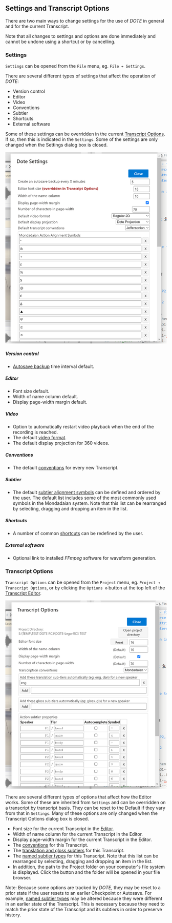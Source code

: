 ## Settings and Transcript Options

There are two main ways to change settings for the use of _DOTE_ in general and for the current Transcript.

Note that all changes to settings and options are done immediately and cannot be undone using a shortcut or by cancelling.

### Settings

`Settings` can be opened from the `File` menu, eg. `File ➔ Settings`.

There are several different types of settings that affect the operation of _DOTE_:

- Version control
- Editor
- Video
- Conventions
- Subtier
- Shortcuts
- External software

Some of these settings can be overridden in the current [Transcript Options](#options).
If so, then this is indicated in the `Settings`.
Some of the settings are only changed when the Settings dialog box is closed.

[![Settings](images/settings/settings.png)](images/settings/settings.png)

##### Version control

- [Autosave backup](versioncontrol.md) time interval default.

##### Editor

- Font size default.
- Width of name column default.
- Display page-width margin default.

##### Video

- Option to automatically restart video playback when the end of the recording is reached.
- The default [video format](video.md).
- The default display projection for 360 videos.

##### Conventions

- The default [conventions](conventions.md) for every new Transcript.

##### Subtier

- The default [subtier alignment symbols](tiers.md) can be defined and ordered by the user.
The default list includes some of the most commonly used symbols in the Mondadaian system.
Note that this list can be rearranged by selecting, dragging and dropping an item in the list.

##### Shortcuts

- A number of common [shortcuts](commands.md) can be redefined by the user.

##### External software

- Optional link to installed _FFmpeg_ software for waveform generation.

### Transcript Options <a id='options'></a>

`Transcript Options` can be opened from the `Project` menu, eg. `Project ➔ Transcript Options`, or by clicking the `Options ⚙` button at the top left of the [Transcript Editor](editor.md).

[![Transcript Options](images/settings/options.png)](images/settings/options.png)

There are several different types of options that affect how the Editor works.
Some of these are inherited from `Settings` and can be overridden on a transcript by transcript basis.
They can be reset to the Default if they vary from that in `Settings`.
Many of these options are only changed when the Transcript Options dialog box is closed.

- Font size for the current Transcript in the [Editor](ui.md).
- Width of name column for the current Transcript in the Editor.
- Display page-width margin for the current Transcript in the Editor.
- The [conventions](conventions.md) for this Transcript.
- The [translation and gloss subtiers](tiers.md) for this Transcript.
- The [named subtier types](tiers.md) for this Transcript.
Note that this list can be rearranged by selecting, dragging and dropping an item in the list.
- In addition, the path to the Project folder on your computer's file system is displayed.
Click the button and the folder will be opened in your file browser.

Note: Because some options are tracked by _DOTE_, they may be reset to a prior state if the user resets to an earlier Checkpoint or Autosave.
For example, [named subtier types](tiers.md) may be altered because they were different in an earlier state of the Transcript.
This is necessary because they need to match the prior state of the Transcript and its subtiers in order to preserve history.
